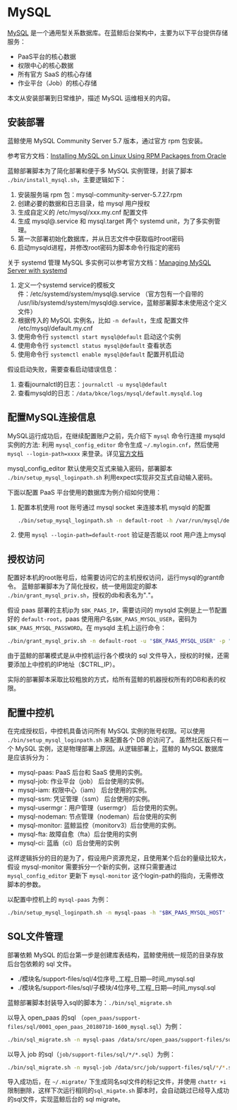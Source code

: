 # MySQL

[MySQL](https://www.mysql.com/) 是一个通用型关系数据库。在蓝鲸后台架构中，主要为以下平台提供存储服务：

- PaaS平台的核心数据
- 权限中心的核心数据
- 所有官方 SaaS 的核心存储
- 作业平台（Job）的核心存储

本文从安装部署到日常维护，描述 MySQL 运维相关的内容。

## 安装部署

蓝鲸使用 MySQL Community Server 5.7 版本，通过官方 rpm 包安装。

参考官方文档：[Installing MySQL on Linux Using RPM Packages from Oracle](https://dev.mysql.com/doc/mysql-installation-excerpt/5.7/en/linux-installation-rpm.html)

蓝鲸部署脚本为了简化部署和便于多 MySQL 实例管理，封装了脚本 `./bin/install_mysql.sh`，主要逻辑如下：

1. 安装服务端 rpm 包：mysql-community-server-5.7.27.rpm
2. 创建必要的数据和日志目录，给 mysql 用户授权
3. 生成自定义的 /etc/mysql/xxx.my.cnf 配置文件
4. 生成 mysql@.service 和 mysql.target 两个 systemd unit，为了多实例管理。
5. 第一次部署初始化数据库，并从日志文件中获取临时root密码
6. 启动mysqld进程，并修改root密码为脚本命令行指定的密码

关于 systemd 管理 MySQL 多实例可以参考官方文档：[Managing MySQL Server with systemd](https://dev.mysql.com/doc/refman/5.7/en/using-systemd.html#systemd-multiple-mysql-instances)

1. 定义一个systemd service的模板文件：/etc/systemd/system/mysql@.service （官方包有一个自带的 /usr/lib/systemd/system/mysqld@.service，蓝鲸部署脚本未使用这个定义文件）
2. 根据传入的 MySQL 实例名，比如 `-n default`，生成 配置文件 /etc/mysql/default.my.cnf 
3. 使用命令行 `systemctl start mysql@default` 启动这个实例
4. 使用命令行 `systemctl status mysql@default` 查看状态
5. 使用命令行 `systemctl enable mysql@default` 配置开机启动

假设启动失败，需要查看启动错误信息：

1. 查看journalctl的日志：`journalctl -u mysql@default`
2. 查看mysqld的日志：`/data/bkce/logs/mysql/default.mysqld.log`

## 配置MySQL连接信息

MySQL运行成功后，在继续配置账户之前，先介绍下 `mysql` 命令行连接 mysqld实例的方法: 利用 `mysql_config_editor` 命令生成 `~/.mylogin.cnf`，然后使用 `mysql --login-path=xxxx` 来登录。详见[官方文档](https://dev.mysql.com/doc/refman/5.7/en/mysql-config-editor.html)

mysql_config_editor 默认使用交互式来输入密码，部署脚本 `./bin/setup_mysql_loginpath.sh` 利用expect实现非交互式自动输入密码。

下面以配置 PaaS 平台使用的数据库为例介绍如何使用：

1. 配置本机使用 root 账号通过 mysql socket 来连接本机 mysqld 的配置

    ```bash
    ./bin/setup_mysql_loginpath.sh -n default-root -h /var/run/mysql/default.mysql.socket -u root -p $BK_MYSQL_ADMIN_PASSWORD
    ```

2. 使用 `mysql --login-path=default-root` 验证是否能以 root 用户连上mysql

## 授权访问

配置好本机的root账号后，给需要访问它的主机授权访问，运行mysql的grant命令。
蓝鲸部署脚本为了简化授权，统一使用固定的脚本 `./bin/grant_mysql_priv.sh`，授权的db和表名为"*.*"。 

假设 paas 部署的主机ip为 `$BK_PAAS_IP`，需要访问的 mysqld 实例是上一节配置好的 `default-root`，paas 使用用户名`$BK_PAAS_MYSQL_USER`，密码为`$BK_PAAS_MYSQL_PASSWORD`。在 mysqld 主机上运行命令：

```bash
./bin/grant_mysql_priv.sh -n default-root -u "$BK_PAAS_MYSQL_USER" -p "$BK_PAAS_MYSQL_PASSWORD" -H "$BK_PAAS_IP"
```

由于蓝鲸的部署模式是从中控机运行各个模块的 sql 文件导入，授权的时候，还需要添加上中控机的IP地址（$CTRL_IP）。

实际的部署脚本采取比较粗放的方式，给所有蓝鲸的机器授权所有的DB和表的权限。

## 配置中控机

在完成授权后，中控机具备访问所有 MySQL 实例的账号权限。可以使用 `./bin/setup_mysql_loginpath.sh` 来配置各个 DB 的访问了。
虽然社区版只有一个 MySQL 实例，这是物理部署上原因。从逻辑部署上，蓝鲸的 MySQL 数据库是应该拆分为：

- mysql-paas: PaaS 后台和 SaaS 使用的实例。
- mysql-job: 作业平台（job） 后台使用的实例。
- mysql-iam: 权限中心（iam） 后台使用的实例。
- mysql-ssm: 凭证管理（ssm） 后台使用的实例。
- mysql-usermgr：用户管理（usermgr） 后台使用的实例。
- mysql-nodeman: 节点管理（nodeman）后台使用的实例
- mysql-monitor: 蓝鲸监控（monitorv3）后台使用的实例。
- mysql-fta: 故障自愈（fta）后台使用的实例
- mysql-ci: 蓝盾（ci）后台使用的实例

这样逻辑拆分的目的是为了，假设用户资源充足，且使用某个后台的量级比较大，假设 mysql-monitor 需要拆分一个新的实例，这样只需要通过 `mysql_config_editor` 更新下 `mysql-monitor` 这个login-path的指向，无需修改脚本的参数。

以配置中控机上的 `mysql-paas` 为例：

```bash
./bin/setup_mysql_loginpath.sh -n mysql-paas -h "$BK_PAAS_MYSQL_HOST" -u "$BK_PAAS_MYSQL_USER" -p "$BK_PAAS_MYSQL_PASSWORD"
```

## SQL文件管理

部署依赖 MySQL 的后台第一步是创建库表结构，蓝鲸使用统一规范的目录存放后台包依赖的 sql 文件。

- ./模块名/support-files/sql/4位序号_工程_日期—时间_mysql.sql 
- ./模块名/support-files/sql/子模块/4位序号_工程_日期—时间_mysql.sql 

蓝鲸部署脚本封装导入sql的脚本为：`./bin/sql_migrate.sh` 

以导入 open_paas 的sql （`open_paas/support-files/sql/0001_open_paas_20180710-1600_mysql.sql`）为例：

```bash
./bin/sql_migrate.sh -n mysql-paas /data/src/open_paas/support-files/sql/*.sql
```

以导入 job 的sql（`job/support-files/sql/*/*.sql`）为例：

```bash
./bin/sql_migrate.sh -n mysql-job /data/src/job/support-files/sql/*/*.sql
```

导入成功后，在 `~/.migrate/` 下生成同名sql文件的标记文件，并使用 `chattr +i` 限制删除，这样下次运行相同的`sql_migate.sh` 脚本时，会自动跳过已经导入成功的sql文件，实现蓝鲸后台的 sql migrate。